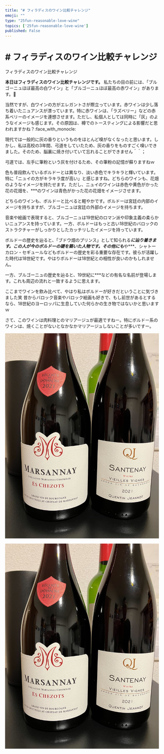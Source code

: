 ```yaml
---
title: "# フィラディスのワイン比較チャレンジ"
emoji: ""
type: "25fun-reasonable-love-wine"
topics: ['25fun-reasonable-love-wine']
published: False
---
```


# # フィラディスのワイン比較チャレンジ

フィラディスのワイン比較チャレンジ

**本日はフィラディスのワイン比較チャレンジです。** 私たちの目の前には、「ブルゴーニュほぼ最高の白ワイン」と「ブルゴーニュほぼ最高の赤ワイン」があります。:wine_glass:

当然ですが、白ワインの方がエレガントさが際立っています。赤ワインは少し落ち着いたニュアンスが漂っています。特に赤ワインは、「ラズベリー」などの赤系ベリーのイメージを連想させます。ただし、私個人としては同時に「灰」のようなイメージも感じます。その原因は、樽でのトースティングによる影響だと思われますかね？:face_with_monocle:

現代では一般的に灰の香りというものをほとんど嗅がなくなったと思います。しかし、私は高校の3年間、弓道をしていたため、灰の香りをものすごく嗅いできました。そのため、脳裏に焼き付いていて忘れることができません＾＾；

弓道では、左手に筆粉という灰を付けるため、その筆粉の記憶が蘇りますねｗ

色も普段飲んでいるボルドーとは異なり、淡い赤色でキラキラと輝いています。特に「ニュイの方がキラキラ度が高い」と感じますね。どちらのワインも、花畑のようなイメージを持たせます。ただし、ニュイのワインは赤色や黄色がかった花の花畑を、***のワインは青色がかった花の花畑をイメージさせます。

どちらのワインも、ボルドーと比べると軽やかです。ボルドーは宮廷の内部のイメージを持ちますが、ブルゴーニュは宮廷の外部のイメージを持ちます。

音楽や絵画で表現すると、ブルゴーニュは19世紀のロマン派や印象主義の柔らかいニュアンスを持っています。一方、ボルドーはもっと古い18世紀のバロックのストラクチャーがしっかりとしたカッチリしたイメージを持っています。

ボルドーの歴史を辿ると、「ブドウ畑のプリンス」として知られる***に辿り着きます。この人が今のボルドーの礎を築いた人物です。その他にも***や***、シャトーカロン・セギュールなどもボルドーの歴史を彩る重要な存在です。彼らが活躍した時代は18世紀です。やはりボルドーは18世紀との相性が良いのかもしれません。

一方、ブルゴーニュの歴史を辿ると、19世紀に***などの有名な名前が登場します。これも周辺の流れと一致するように思えます。

ここまでワインを飲み比べて、やはり私はボルドーが好きだということに気づきました笑 昔からバロック音楽やバロック絵画も好きで、もし前世があるとするなら、18世紀のヨーロッパに生息していた何らかの生き物ではないかと思いますｗ

さて、このワインは肉料理とのマリアージュが最適ですねー。特にボルドー系のワインは、焼くことがないとなかなかマリアージュしないことが多いですー。


![](/images/yAyyZ09Ua3CYiQoLa40Y/wC4wvQX8ETzaphknl4zw/4bdef010-c725-47da-94fa-1ee8f4bd1512.jpg)

![](/images/yAyyZ09Ua3CYiQoLa40Y/wC4wvQX8ETzaphknl4zw/93d6c90e-a071-4e72-b753-f1717949571d.jpg)